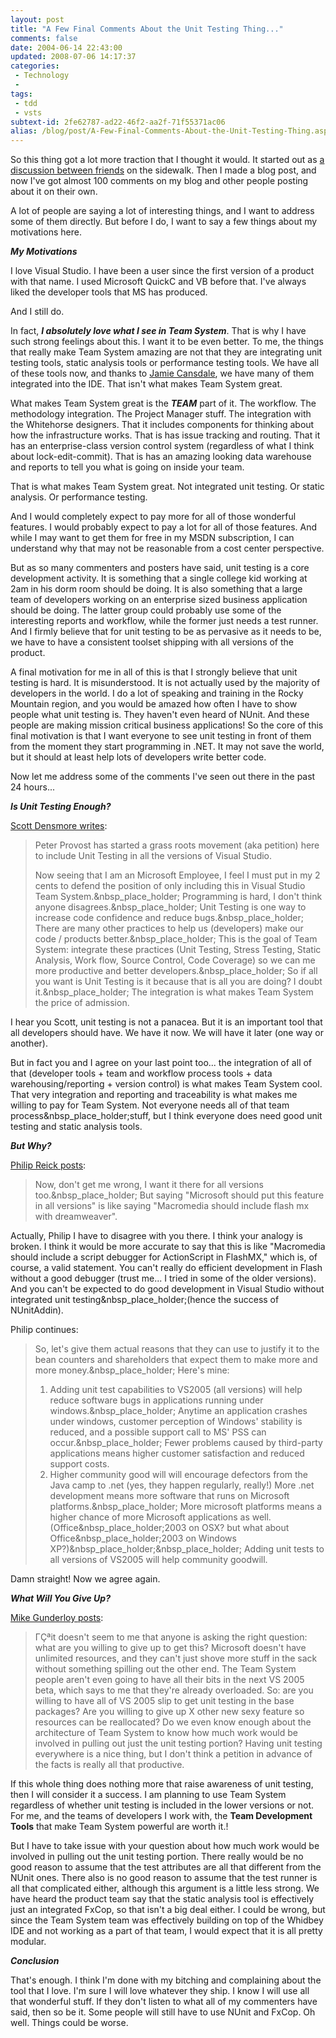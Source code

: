 ```yaml
---
layout: post
title: "A Few Final Comments About the Unit Testing Thing..."
comments: false
date: 2004-06-14 22:43:00
updated: 2008-07-06 14:17:37
categories:
 - Technology
 - 
tags:
 - tdd
 - vsts
subtext-id: 2fe62787-ad22-46f2-aa2f-71f55371ac06
alias: /blog/post/A-Few-Final-Comments-About-the-Unit-Testing-Thing.aspx
---
```



So this thing got a lot more traction that I thought it would. It started out as [a discussion between friends](http://dotnetguy.techieswithcats.com/archives/004174.shtml) on the sidewalk. Then I made a blog post, and now I've got almost 100 comments on my blog and other people posting about it on their own. 

A lot of people are saying a lot of interesting things, and I want to address some of them directly. But before I do, I want to say a few things about my motivations here. 

**_My Motivations_**

I love Visual Studio. I have been a user since the first version of a product with that name. I used Microsoft QuickC and VB before that. I've always liked the developer tools that MS has produced. 

And I still do. 

In fact, **_I absolutely love what I see in Team System_**. That is why I have such strong feelings about this. I want it to be even better. To me, the things that really make Team System amazing are not that they are integrating unit testing tools, static analysis tools or performance testing tools. We have all of these tools now, and thanks to [Jamie Cansdale](http://weblogs.asp.net/nunitaddin), we have many of them integrated into the IDE. That isn't what makes Team System great. 

What makes Team System great is the **_TEAM_** part of it. The workflow. The methodology integration. The Project Manager stuff. The integration with the Whitehorse designers. That it includes components for thinking about how the infrastructure works. That is has issue tracking and routing. That it has an enterprise-class version control system (regardless of what I think about lock-edit-commit). That is has an amazing looking data warehouse and reports to tell you what is going on inside your team. 

That is what makes Team System great. Not integrated unit testing. Or static analysis. Or performance testing. 

And I would completely expect to pay more for all of those wonderful features. I would probably expect to pay a lot for all of those features. And while I may want to get them for free in my MSDN subscription, I can understand why that may not be reasonable from a cost center perspective. 

But as so many commenters and posters have said, unit testing is a core development activity. It is something that a single college kid working at 2am in his dorm room should be doing. It is also something that a large team of developers working on an enterprise sized business application should be doing. The latter group could probably use some of the interesting reports and workflow, while the former just needs a test runner. And I firmly believe that for unit testing to be as pervasive as it needs to be, we have to have a consistent toolset shipping with all versions of the product. 

A final motivation for me in all of this is that I strongly believe that unit testing is hard. It is misunderstood. It is not actually used by the majority of developers in the world. I do a lot of speaking and training in the Rocky Mountain region, and you would be amazed how often I have to show people what unit testing is. They haven't even heard of NUnit. And these people are making mission critical business applications! So the core of this final motivation is that I want everyone to see unit testing in front of them from the moment they start programming in .NET. It may not save the world, but it should at least help lots of developers write better code. 

Now let me address some of the comments I've seen out there in the past 24 hours... 

**_Is Unit Testing Enough?_**

[Scott Densmore writes](http://blogs.msdn.com/scottdensmore/archive/2004/06/13/154829.aspx): 

> Peter Provost has started a grass roots movement (aka petition) here to include Unit Testing in all the versions of Visual Studio. 
> 
> Now seeing that I am an Microsoft Employee, I feel I must put in my 2 cents to defend the position of only including this in Visual Studio Team System.&nbsp_place_holder; Programming is hard, I don't think anyone disagrees.&nbsp_place_holder; Unit Testing is one way to increase code confidence and reduce bugs.&nbsp_place_holder; There are many other practices to help us (developers) make our code / products better.&nbsp_place_holder; This is the goal of Team System: integrate these practices (Unit Testing, Stress Testing, Static Analysis, Work flow, Source Control, Code Coverage) so we can me more productive and better developers.&nbsp_place_holder; So if all you want is Unit Testing is it because that is all you are doing? I doubt it.&nbsp_place_holder; The integration is what makes Team System the price of admission. 

I hear you Scott, unit testing is not a panacea. But it is an important tool that all developers should have. We have it now. We will have it later (one way or another). 

But in fact you and I agree on your last point too... the integration of all of that (developer tools + team and workflow process tools + data warehousing/reporting + version control) is what makes Team System cool. That very integration and reporting and traceability is what makes me willing to pay for Team System. Not everyone needs all of that team process&nbsp_place_holder;stuff, but I think everyone does need good unit testing and static analysis tools. 

**_But Why?_**

[Philip Reick posts](http://philiprieck.com/blog/archive/2004/06/13/258.aspx): 

> Now, don't get me wrong, I want it there for all versions too.&nbsp_place_holder; But saying "Microsoft should put this feature in all versions" is like saying "Macromedia should include flash mx with dreamweaver". 

Actually, Philip I have to disagree with you there. I think your analogy is broken. I think it would be more accurate to say that this is like "Macromedia should include a script debugger for ActionScript in FlashMX," which is, of course, a valid statement. You can't really do efficient development in Flash without a good debugger (trust me... I tried in some of the older versions). And you can't be expected to do good development in Visual Studio without integrated unit testing&nbsp_place_holder;(hence the success of NUnitAddin). 

Philip continues: 

> So, let's give them actual reasons that they can use to justify it to the bean counters and shareholders that expect them to make more and more money.&nbsp_place_holder; Here's mine: 
> 
>   1. Adding unit test capabilities to VS2005 (all versions) will help reduce software bugs in applications running under windows.&nbsp_place_holder; Anytime an application crashes under windows, customer perception of Windows' stability is reduced, and a possible support call to MS' PSS can occur.&nbsp_place_holder; Fewer problems caused by third-party applications means higher customer satisfaction and reduced support costs. 
>   2. Higher community good will will encourage defectors from the Java camp to .net (yes, they happen regularly, really!) More .net development means more software that runs on Microsoft platforms.&nbsp_place_holder; More microsoft platforms means a higher chance of more Microsoft applications as well. (Office&nbsp_place_holder;2003 on OSX? but what about Office&nbsp_place_holder;2003 on Windows XP?)&nbsp_place_holder;&nbsp_place_holder; Adding unit tests to all versions of VS2005 will help community goodwill.

Damn straight! Now we agree again. 

**_What Will You Give Up?_**

[Mike Gunderloy posts](http://www.larkware.com/Articles/TheDailyGrind396.html): 

> ΓÇªit doesn't seem to me that anyone is asking the right question: what are you willing to give up to get this? Microsoft doesn't have unlimited resources, and they can't just shove more stuff in the sack without something spilling out the other end. The Team System people aren't even going to have all their bits in the next VS 2005 beta, which says to me that they're already overloaded. So: are you willing to have all of VS 2005 slip to get unit testing in the base packages? Are you willing to give up X other new sexy feature so resources can be reallocated? Do we even know enough about the architecture of Team System to know how much work would be involved in pulling out just the unit testing portion? Having unit testing everywhere is a nice thing, but I don't think a petition in advance of the facts is really all that productive. 

If this whole thing does nothing more that raise awareness of unit testing, then I will consider it a success. I am planning to use Team System regardless of whether unit testing is included in the lower versions or not. For me, and the teams of developers I work with, the **Team Development Tools** that make Team System powerful are worth it.! 

But I have to take issue with your question about how much work would be involved in pulling out the unit testing portion. There really would be no good reason to assume that the test attributes are all that different from the NUnit ones. There also is no good reason to assume that the test runner is all that complicated either, although this argument is a little less strong. We have heard the product team say that the static analysis tool is effectively just an integrated FxCop, so that isn't a big deal either. I could be wrong, but since the Team System team was effectively building on top of the Whidbey IDE and not working as a part of that team, I would expect that it is all pretty modular. 

**_Conclusion_**

That's enough. I think I'm done with my bitching and complaining about the tool that I love. I'm sure I will love whatever they ship. I know I will use all that wonderful stuff. If they don't listen to what all of my commenters have said, then so be it. Some people will still have to use NUnit and FxCop. Oh well. Things could be worse. 
